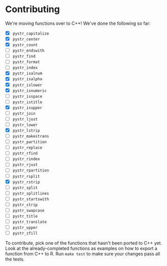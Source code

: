 # Contributing

We're moving functions over to C++! We've done the following so far:

- [x] `pystr_capitalize`
- [x] `pystr_center`
- [x] `pystr_count`
- [ ] `pystr_endswith`
- [ ] `pystr_find`
- [ ] `pystr_format`
- [ ] `pystr_index`
- [x] `pystr_isalnum`
- [x] `pystr_isalpha`
- [x] `pystr_islower`
- [x] `pystr_isnumeric`
- [ ] `pystr_isspace`
- [ ] `pystr_istitle`
- [x] `pystr_isupper`
- [ ] `pystr_join`
- [ ] `pystr_ljust`
- [ ] `pystr_lower`
- [x] `pystr_lstrip`
- [ ] `pystr_makestrans`
- [ ] `pystr_partition`
- [ ] `pystr_replace`
- [ ] `pystr_rfind`
- [ ] `pystr_rindex`
- [ ] `pystr_rjust`
- [ ] `pystr_rpartition`
- [ ] `pystr_rsplit`
- [x] `pystr_rstrip`
- [ ] `pystr_split`
- [ ] `pystr_splitlines`
- [ ] `pystr_startswith`
- [ ] `pystr_strip`
- [ ] `pystr_swapcase`
- [ ] `pystr_title`
- [ ] `pystr_translate`
- [ ] `pystr_upper`
- [ ] `pystr_zfill`

To contribute, pick one of the functions that hasn't been ported to C++ yet. Look at the already-completed functions as examples on how to export a function from C++ to R. Run `make test` to make sure your changes pass all the tests.
